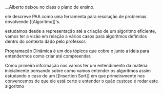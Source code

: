 __Alberto deixou no class o plano de ensino.

ele descreve PAA como uma ferramenta para resolução de problemas envolvendo 
[[Algoritmo]]'s.

estudamos desde a representação até a criação de um algoritmo eficiente,
vamos ter a visão em relação a vários casos  para algoritmos definidos dentro do contexto dado pelo professor.

Programação Dinâmica é um dos tópicos que cobre o junto a ideia para entendermos como criar até compreender.

Como primeira informação nos vamos ter um entendimento da matéria inicialmente pensando sobre como vamos entender os algoritmos assim estudando o caso de um [[Insertion Sort]] em que primeiramente nos convencemos de que ele está certo e entender o quão custoso é rodar este algoritmo 

